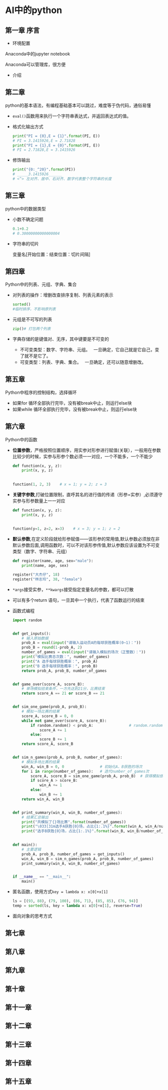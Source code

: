 # AI中的python

## 第一章 序言

- 环境配置

Anaconda中的jupyter notebook

Anaconda可以管理库，很方便

- 介绍



## 第二章

python的基本语法，有编程基础基本可以跳过，难度等于伪代码，通俗易懂

- `eval()`函数用来执行一个字符串表达式，并返回表达式的值。

- 格式化输出方式

  ```python
  print("PI = {0},E = {1}".format(PI, E))
  # PI = 3.1415926,E = 2.71828
  print("PI = {1},E = {0}".format(PI, E))
  # PI = 2.71828,E = 3.1415926
  ```

- 修饰输出

  ```python
  print("{0:_^20}".format(PI))
  # _____3.1415926______
  # <^> 左对齐、居中、右对齐、数字代表整个字符串的长度
  ```


## 第三章

python中的数据类型

- 小数不确定问题

  ```python
  0.1+0.2
  # 0.30000000000000004
  ```

- 字符串的切片

  变量名[开始位置：结束位置：切片间隔]

## 第四章

Python中的列表、元组、字典、集合

- 对列表的操作：增删改查排序复制、列表元素的表示

  ```python
  sorted()
  #临时排序，不影响原列表
  ```

  

- 元组是不可写的列表

  ```python
  zip()# 打包两个列表
  ```

- 字典存储的是键值对、无序，其中键要是不可变的
  - 不可变类型：数字、字符串、元组。 &ensp;一旦确定，它自己就是它自己，变了就不是它了。
  - 可变类型：列表、字典、集合。&ensp; 一旦确定，还可以随意增删改。

## 第五章

Python中程序的控制结构，选择循环

- 如果for 循环全部执行完毕，没有被break中止，则运行else块
- 如果while 循环全部执行完毕，没有被break中止，则运行else块

## 第六章

Python中的函数

- **位置参数**，严格按照位置顺序，用实参对形参进行赋值(关联），一般用在参数比较少的时候，实参与形参个数必须一一对应，一个不能多，一个不能少

  ```python
  def function(x, y, z):
      print(x, y, z)
      
      
  function(1, 2, 3)    # x = 1; y = 2; z = 3
  ```

- **关键字参数**,打破位置限制，直呼其名的进行值的传递（形参=实参）,必须遵守实参与形参数量上一一对应

  ```python
  def function(x, y, z):
      print(x, y, z)
      
      
  function(y=1, z=2, x=3)    # x = 3; y = 1; z = 2
  ```

- **默认参数**,在定义阶段就给形参赋值——该形参的常用值,默认参数必须放在非默认参数后面,调用函数时，可以不对该形参传值,默认参数应该设置为不可变类型（数字、字符串、元组）

  ```python
  def register(name, age, sex="male"):
      print(name, age, sex)
  
  register("大杰仔", 18)
  register("林志玲", 38, "female")
  ```

- `*args`接受实参，`**kwargs`接受指定变量名的参数，都可以打散

- 可以有多个return 语句，一旦其中一个执行，代表了函数运行的结束

- 函数式编程

  ```python
  import random
  
  
  def get_inputs():  
      # 输入原始数据
      prob_A = eval(input("请输入运动员A的每球获胜概率(0~1)："))
      prob_B = round(1-prob_A, 2)
      number_of_games = eval(input("请输入模拟的场次（正整数）："))
      print("模拟比赛总次数：", number_of_games)
      print("A 选手每球获胜概率：", prob_A)
      print("B 选手每球获胜概率：", prob_B)
      return prob_A, prob_B, number_of_games
  
  
  def game_over(score_A, score_B):
      # 单场模拟结束条件，一方先达到21分，比赛结束    
      return score_A == 21 or score_B == 21
  
  
  def sim_one_game(prob_A, prob_B):
      # 模拟一场比赛的结果
      score_A, score_B = 0, 0
      while not game_over(score_A, score_B):
          if random.random() < prob_A:                # random.random() 生产[0,1)之间的随机小数,均匀分布
              score_A += 1                 
          else:
              score_B += 1
      return score_A, score_B
  
  
  def sim_n_games(prob_A, prob_B, number_of_games):
      # 模拟多场比赛的结果
      win_A, win_B = 0, 0                # 初始化A、B获胜的场次
      for i in range(number_of_games):   # 迭代number_of_games次
          score_A, score_B = sim_one_game(prob_A, prob_B)  # 获得模拟依次比赛的比分
          if score_A > score_B:
              win_A += 1
          else:
              win_B += 1
      return win_A, win_B
  
  
  def print_summary(win_A, win_B, number_of_games):
      # 结果汇总输出
      print("共模拟了{}场比赛".format(number_of_games))
      print("\033[31m选手A获胜{0}场，占比{1:.1%}".format(win_A, win_A/number_of_games))
      print("选手B获胜{0}场，占比{1:.1%}".format(win_B, win_B/number_of_games))
      
  
  def main():
      # 主要逻辑
      prob_A, prob_B, number_of_games = get_inputs()                        # 获取原始数据
      win_A, win_B = sim_n_games(prob_A, prob_B, number_of_games)           # 获取模拟结果
      print_summary(win_A, win_B, number_of_games)                          # 结果汇总输出
  
  
  if __name__ == "__main__":
      main()
  ```

- 匿名函数，使用方式`key = lambda x: x[0]+x[1]`

  ```python
  ls = [(93, 88), (79, 100), (86, 71), (85, 85), (76, 94)]
  temp = sorted(ls, key = lambda x: x[0]+x[1], reverse=True)
  ```

- 面向对象的思考方式

## 第七章

## 第八章

## 第九章

## 第十章

## 第十一章


## 第十二章


## 第十三章


## 第十四章

## 第十五章